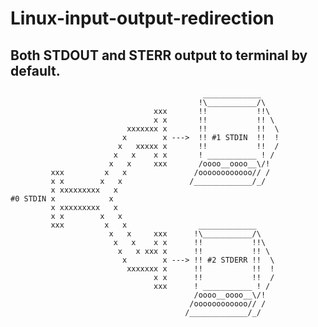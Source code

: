 # Linux-input-output-redirection



## Both STDOUT and STERR output to terminal by default.

                                               _____________
                                              !\___________/\
                                    xxx       !!           !!\
                                    x x       !!           !! \
                              xxxxxxx x       !!           !!  \
                             x        x --->  !! #1 STDIN  !!  !
                            x   xxxxx x       !!           !!  /
                           x   x    x x       ! ___________ ! /
                          x   x     xxx       /oooo__oooo__\/!
             xxx         x   x               /oooooooooooo// /
             x x        x   x               /_____________/_/
             x xxxxxxxxx   x
    #0 STDIN x            x
             x xxxxxxxxx   x
             x x        x   x
             xxx         x   x                _____________
                          x   x     xxx      !\___________/\
                           x   x    x x      !!           !!\
                            x   x xxx x      !!           !! \
                             x        x ---> !! #2 STDERR !!  \
                              xxxxxxx x      !!           !!  !
                                    x x      !!           !!  /
                                    xxx      ! ___________ ! /
                                             /oooo__oooo__\/!
                                            /oooooooooooo// /
                                           /_____________/_/




